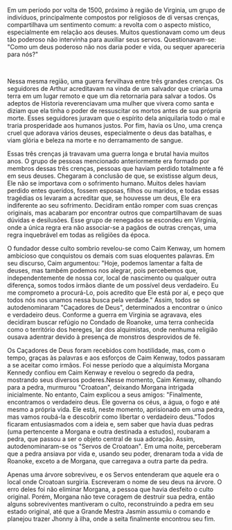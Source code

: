 <p>Em um período por volta de 1500, próximo à região de Virginia, um grupo de indivíduos, principalmente compostos por religiosos de di  versas crenças, compartilhava um sentimento comum: a revolta com o aspecto místico, especialmente em relação aos deuses. Muitos questionavam como um deus tão poderoso não intervinha para auxiliar seus servos. Questionavam-se: "Como um deus poderoso não nos daria poder e vida, ou sequer apareceria para nós?"</p>
<br>
<p>Nessa mesma região, uma guerra fervilhava entre três grandes crenças. Os seguidores de Arthur acreditavam na vinda de um salvador que criaria uma terra em um lugar remoto e que um dia retornaria para salvar a todos. Os adeptos de Historia reverenciavam uma mulher que vivera como santa e diziam que ela tinha o poder de ressuscitar os mortos antes de sua própria morte. Esses seguidores juravam que o espírito dela aniquilaria todo o mal e traria prosperidade aos humanos justos. Por fim, havia os Uno, uma crença cruel que adorava vários deuses, especialmente o deus das batalhas, e viam glória e beleza na morte e no derramamento de sangue.</p>
<p>Essas três crenças já travavam uma guerra longa e brutal havia muitos anos. O grupo de pessoas mencionado anteriormente era formado por membros dessas três crenças, pessoas que haviam perdido totalmente a fé em seus deuses. Chegaram à conclusão de que, se existisse algum deus, Ele não se importava com o sofrimento humano. Muitos deles haviam perdido entes queridos, fossem esposas, filhos ou maridos, e todas essas tragédias os levaram a acreditar que, se houvesse um deus, Ele era indiferente ao seu sofrimento. Decidiram então romper com suas crenças originais, mas acabaram por encontrar outros que compartilhavam de suas dúvidas e desilusões. Esse grupo de renegados se escondeu em Virginia, onde a única regra era não associar-se a pagãos de outras crenças, uma regra inquebrável em todas as religiões da época.</p>
<p>O fundador desse culto sombrio revelou-se como Caim Kenway, um homem ambicioso que conquistou os demais com suas eloquentes palavras. Em seu discurso, Caim argumentou: "Hoje, podemos lamentar a falta de deuses, mas também podemos nos alegrar, pois percebemos que, independentemente de nossa cor, local de nascimento ou qualquer outra diferença, somos todos irmãos diante de um possível deus verdadeiro. Eu me comprometo a procurá-Lo, pois acredito que Ele está por aí, e peço que todos nós nos unamos nessa busca pela verdade."
Assim, todos se autodenominaram "Caçadores de Deus", determinados a encontrar o único e verdadeiro deus. Conforme a guerra em Virginia se agravava, eles decidiram buscar refúgio no Condado de Roanoke, uma terra conhecida como o território dos hereges, lar dos alquimistas, onde nenhuma religião ousava adentrar devido à presença de monstros desprovidos de fé.</p>
  <p></p>Os Caçadores de Deus foram recebidos com hostilidade, mas, com o tempo, graças às palavras e aos esforços de Caim Kenway, todos passaram a se aceitar como irmãos. Foi nesse período que a alquimista Morgana Kennedy confiou em Caim Kenway e revelou o segredo da pedra, mostrando seus diversos poderes.Nesse momento, Caim Kenway, olhando para a pedra, murmurou "Croatoan", deixando Morgana intrigada inicialmente. No entanto, Caim explicou a seus amigos: "Finalmente, encontramos o verdadeiro deus. Ele governa os céus, a água, o fogo e até mesmo a própria vida. Ele está, neste momento, aprisionado em uma pedra, mas vamos roubá-la e descobrir como libertar o verdadeiro deus."Todos ficaram entusiasmados com a ideia e, sem saber que havia duas pedras (uma pertencente a Morgana e outra destinada a estudos), roubaram a pedra, que passou a ser o objeto central de sua adoração. Assim, autodenominaram-se os "Servos de Croatoan". Em uma noite, perceberam que a pedra ansiava por vida e, usando seu poder, drenaram toda a vida de Roanoke, exceto a de Morgana, que carregava a outra parte da pedra.</p>
  <p>Apenas uma árvore sobreviveu, e os Servos entenderam que aquele era o local onde Croatoan surgiria. Escreveram o nome de seu deus na árvore. O erro deles foi não eliminar Morgana, a pessoa que havia desfeito o culto original. Porém, Morgana não teve coragem de destruir sua pedra, então alguns sobreviventes mantiveram o culto, reconstruindo a pedra em seu estado original, até que a Grande Mestra Jasmin assumiu o comando e planejou trazer Jhonny à ilha, onde a seita finalmente encontrou seu fim.</p>
